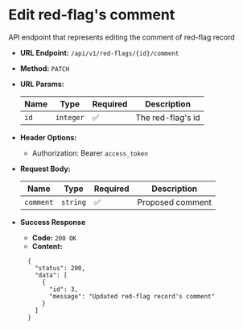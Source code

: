 # Edit red-flag's comment

API endpoint that represents editing the comment of red-flag record

- **URL Endpoint:** `/api/v1/red-flags/{id}/comment`
- **Method:** `PATCH`
- **URL Params:**
  
  | Name | Type      | Required           | Description       |
  |------|-----------|--------------------|-------------------|
  | `id` | `integer` | :white_check_mark: | The red-flag's id |

- **Header Options:**
  - Authorization: Bearer `access_token`
- **Request Body:**
  
  Name       | Type     | Required | Description
  -----------|----------|--------------------|----------------------------------------
  `comment` | `string` | :white_check_mark: | Proposed comment

- **Success Response**
  - **Code:** `200 OK`
  - **Content:**

  ```http
    {
      "status": 200,
      "data": [
        {
          "id": 3,
          "message": "Updated red-flag record's comment"
        }
      ]
    }
  ```

